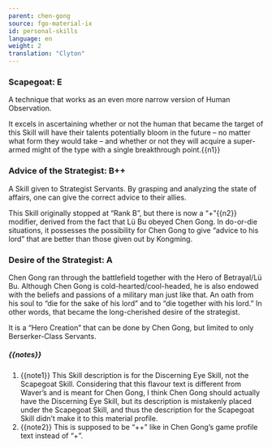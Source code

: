 ```yaml
---
parent: chen-gong
source: fgo-material-ix
id: personal-skills
language: en
weight: 2
translation: "Clyton"
---
```


### Scapegoat: E

A technique that works as an even more narrow version of Human Observation.

It excels in ascertaining whether or not the human that became the target of this Skill will have their talents potentially bloom in the future – no matter what form they would take – and whether or not they will acquire a super-armed might of the type with a single breakthrough point.{{n1}}

### Advice of the Strategist: B++

A Skill given to Strategist Servants. By grasping and analyzing the state of affairs, one can give the correct advice to their allies.

This Skill originally stopped at “Rank B”, but there is now a “+”{{n2}} modifier, derived from the fact that Lü Bu obeyed Chen Gong. In do-or-die situations, it possesses the possibility for Chen Gong to give “advice to his lord” that are better than those given out by Kongming.

### Desire of the Strategist: A

Chen Gong ran through the battlefield together with the Hero of Betrayal/Lü Bu. Although Chen Gong is cold-hearted/cool-headed, he is also endowed with the beliefs and passions of a military man just like that. An oath from his soul to “die for the sake of his lord” and to “die together with his lord.” In other words, that became the long-cherished desire of the strategist.

It is a “Hero Creation” that can be done by Chen Gong, but limited to only Berserker-Class Servants.

##### {{notes}}

1. {{note1}} This Skill description is for the Discerning Eye Skill, not the Scapegoat Skill. Considering that this flavour text is different from Waver’s and is meant for Chen Gong, I think Chen Gong should actually have the Discerning Eye Skill, but its description is mistakenly placed under the Scapegoat Skill, and thus the description for the Scapegoat Skill didn’t make it to this material profile.
2. {{note2}} This is supposed to be “++” like in Chen Gong’s game profile text instead of “+”.
